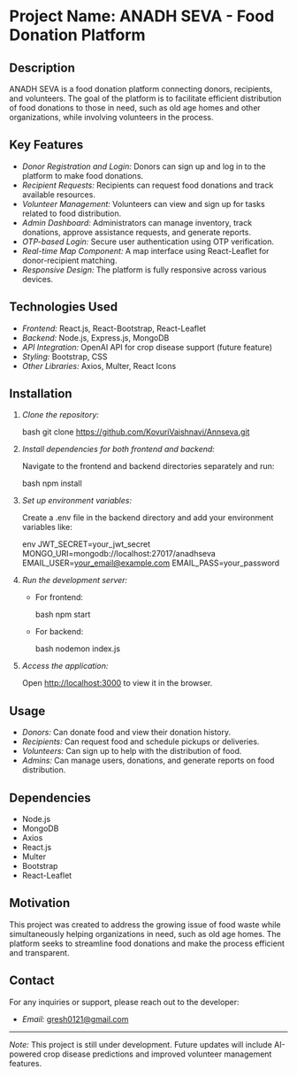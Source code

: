 
# Project Name: ANADH SEVA - Food Donation Platform

## Description

ANADH SEVA is a food donation platform connecting donors, recipients, and volunteers. The goal of the platform is to facilitate efficient distribution of food donations to those in need, such as old age homes and other organizations, while involving volunteers in the process.

## Key Features

- *Donor Registration and Login:* Donors can sign up and log in to the platform to make food donations.
- *Recipient Requests:* Recipients can request food donations and track available resources.
- *Volunteer Management:* Volunteers can view and sign up for tasks related to food distribution.
- *Admin Dashboard:* Administrators can manage inventory, track donations, approve assistance requests, and generate reports.
- *OTP-based Login:* Secure user authentication using OTP verification.
- *Real-time Map Component:* A map interface using React-Leaflet for donor-recipient matching.
- *Responsive Design:* The platform is fully responsive across various devices.

## Technologies Used

- *Frontend:* React.js, React-Bootstrap, React-Leaflet
- *Backend:* Node.js, Express.js, MongoDB
- *API Integration:* OpenAI API for crop disease support (future feature)
- *Styling:* Bootstrap, CSS
- *Other Libraries:* Axios, Multer, React Icons

## Installation

1. *Clone the repository:*

   bash
   git clone https://github.com/KovuriVaishnavi/Annseva.git
   

2. *Install dependencies for both frontend and backend:*

   Navigate to the frontend and backend directories separately and run:

   bash
   npm install
   

3. *Set up environment variables:*

   Create a .env file in the backend directory and add your environment variables like:

   env
   JWT_SECRET=your_jwt_secret
   MONGO_URI=mongodb://localhost:27017/anadhseva
   EMAIL_USER=your_email@example.com
   EMAIL_PASS=your_password
   

4. *Run the development server:*

   - For frontend:

     bash
     npm start
     

   - For backend:

     bash
     nodemon index.js
     

5. *Access the application:*

   Open [http://localhost:3000](http://localhost:3000) to view it in the browser.

## Usage

- *Donors:* Can donate food and view their donation history.
- *Recipients:* Can request food and schedule pickups or deliveries.
- *Volunteers:* Can sign up to help with the distribution of food.
- *Admins:* Can manage users, donations, and generate reports on food distribution.

## Dependencies

- Node.js
- MongoDB
- Axios
- React.js
- Multer
- Bootstrap
- React-Leaflet

## Motivation

This project was created to address the growing issue of food waste while simultaneously helping organizations in need, such as old age homes. The platform seeks to streamline food donations and make the process efficient and transparent.

## Contact

For any inquiries or support, please reach out to the developer:

- *Email:* gresh0121@gmail.com

---

*Note:* This project is still under development. Future updates will include AI-powered crop disease predictions and improved volunteer management features.